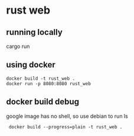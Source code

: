 # rust web

## running locally

cargo run

## using docker

```shell
docker build -t rust_web .
docker run -p 8080:8080 rust_web
```

## docker build debug

google image has no shell, so use debian to run ls 

```shell
 docker build --progress=plain -t rust_web .
```
